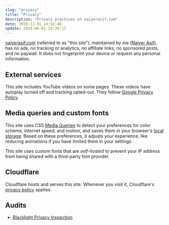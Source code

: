 ```yaml
---
slug: "privacy"
title: "Privacy"
description: "Privacy practices on naiyerasif.com"
date: 2020-11-01 14:52:40
update: 2024-06-01 23:30:17
---
```


[naiyerasif.com](/) (referred to as "this site"), maintained by me ([Naiyer Asif](/about/)), has no ads, no tracking or analytics, no affiliate links, no sponsored posts, and no paywall. It does not fingerprint your device or request any personal information.

## External services

This site includes YouTube videos on some pages. These videos have autoplay turned off and tracking opted-out. They follow [Google Privacy Policy](https://policies.google.com/privacy).

## Media queries and custom fonts

This site uses CSS [Media Queries](https://developer.mozilla.org/en-US/docs/Web/CSS/Media_Queries/Using_media_queries#media_features) to detect your preferences for color scheme, internet speed, and motion, and saves them in your browser's [local storage](https://developer.mozilla.org/en-US/docs/Web/API/Window/localStorage). Based on these preferences, it adjusts your experience, like reducing animations if you have limited them in your settings.

This site uses custom fonts that are _self-hosted_ to prevent your IP address from being shared with a third-party font provider.

## Cloudflare

Cloudflare hosts and serves this site. Whenever you visit it, Cloudflare's [privacy policy](https://www.cloudflare.com/privacypolicy/) applies.

## Audits

- [Blacklight Privacy Inspection](https://themarkup.org/blacklight?url=www.naiyerasif.com)
